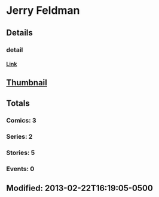 # Jerry  Feldman 
## Details
### detail
#### [Link](http://marvel.com/comics/creators/6201/jerry_feldman?utm_campaign=apiRef&utm_source=225578a89fc76f3d20fbffda5d17a88d)
## [Thumbnail](http://i.annihil.us/u/prod/marvel/i/mg/b/40/image_not_available.jpg)
## Totals
### Comics: 3
### Series: 2
### Stories: 5
### Events: 0
## Modified: 2013-02-22T16:19:05-0500